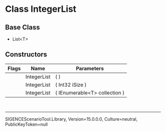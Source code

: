 # Class IntegerList
## Base Class
- List&lt;T&gt;
## Constructors
Flags|Name|Parameters
-|-|-
&nbsp;|IntegerList|( )
&nbsp;|IntegerList|( Int32 iSize )
&nbsp;|IntegerList|( IEnumerable&lt;T&gt; collection )

<br /><hr />
SIGENCEScenarioTool.Library, Version=15.0.0.0, Culture=neutral, PublicKeyToken=null
